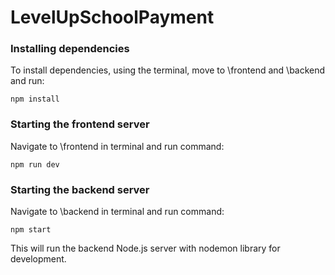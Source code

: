 # LevelUpSchoolPayment

### Installing dependencies

To install dependencies, using the terminal, move to \frontend and \backend and run:

```
npm install
```

### Starting the frontend server

Navigate to \frontend in terminal and run command:

```
npm run dev
```

### Starting the backend server

Navigate to \backend in terminal and run command:

```
npm start
```

This will run the backend Node.js server with nodemon library for development.
